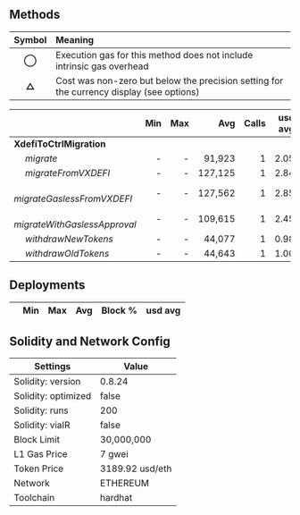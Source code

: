 ## Methods
| **Symbol** | **Meaning**                                                                              |
| :--------: | :--------------------------------------------------------------------------------------- |
|    **◯**   | Execution gas for this method does not include intrinsic gas overhead                    |
|    **△**   | Cost was non-zero but below the precision setting for the currency display (see options) |

|                                     | Min | Max |     Avg | Calls | usd avg |
| :---------------------------------- | --: | --: | ------: | ----: | ------: |
| **XdefiToCtrlMigration**            |     |     |         |       |         |
|        *migrate*                    |   - |   - |  91,923 |     1 |    2.05 |
|        *migrateFromVXDEFI*          |   - |   - | 127,125 |     1 |    2.84 |
|        *migrateGaslessFromVXDEFI*   |   - |   - | 127,562 |     1 |    2.85 |
|        *migrateWithGaslessApproval* |   - |   - | 109,615 |     1 |    2.45 |
|        *withdrawNewTokens*          |   - |   - |  44,077 |     1 |    0.98 |
|        *withdrawOldTokens*          |   - |   - |  44,643 |     1 |    1.00 |

## Deployments
|    | Min | Max  | Avg | Block % | usd avg |
| :- | --: | ---: | --: | ------: | ------: |

## Solidity and Network Config
| **Settings**        | **Value**       |
| ------------------- | --------------- |
| Solidity: version   | 0.8.24          |
| Solidity: optimized | false           |
| Solidity: runs      | 200             |
| Solidity: viaIR     | false           |
| Block Limit         | 30,000,000      |
| L1 Gas Price        | 7 gwei          |
| Token Price         | 3189.92 usd/eth |
| Network             | ETHEREUM        |
| Toolchain           | hardhat         |

